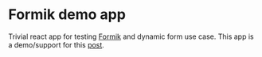 # Formik demo app

Trivial react app for testing [Formik](https://formik.org) and dynamic form use case.
This app is a demo/support for this [post](https://dev.to/pix303/form-dinamici-con-formik-31mk).